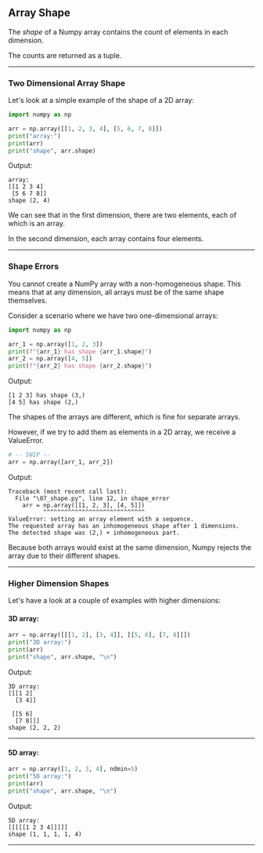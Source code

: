## Array Shape

The *shape* of a Numpy array contains the count of elements in each 
dimension.

The counts are returned as a tuple.

---

### Two Dimensional Array Shape

Let's look at a simple example of the shape of a 2D array:

```python
import numpy as np

arr = np.array([[1, 2, 3, 4], [5, 6, 7, 8]])
print("array:")
print(arr)
print("shape", arr.shape)
```

Output:

```
array:
[[1 2 3 4]
 [5 6 7 8]]
shape (2, 4)
```

We can see that in the first dimension, there are two elements, each of
which is an array.

In the second dimension, each array contains four elements.

---

### Shape Errors

You cannot create a NumPy array with a non-homogeneous shape. This means 
that at any dimension, all arrays must be of the same shape themselves.

Consider a scenario where we have two one-dimensional arrays:

```python
import numpy as np

arr_1 = np.array([1, 2, 3])
print(f"{arr_1} has shape {arr_1.shape}")
arr_2 = np.array([4, 5])
print(f"{arr_2} has shape {arr_2.shape}")
```

Output:

```
[1 2 3] has shape (3,)
[4 5] has shape (2,)
```

The shapes of the arrays are different, which is fine for separate arrays.

However, if we try to add them as elements in a 2D array, we receive a
ValueError.

```python
# -- SNIP --
arr = np.array([arr_1, arr_2])
```

Output:

```
Traceback (most recent call last):
  File "\07_shape.py", line 12, in shape_error
    arr = np.array([[1, 2, 3], [4, 5]])
          ^^^^^^^^^^^^^^^^^^^^^^^^^^^^^
ValueError: setting an array element with a sequence.
The requested array has an inhomogeneous shape after 1 dimensions.
The detected shape was (2,) + inhomogeneous part.
```

Because both arrays would exist at the same dimension, Numpy rejects the
array due to their different shapes.

---

### Higher Dimension Shapes

Let's have a look at a couple of examples with higher dimensions:

#### 3D array:

```python
arr = np.array([[[1, 2], [3, 4]], [[5, 6], [7, 8]]])
print("3D array:")
print(arr)
print("shape", arr.shape, "\n")
```

Output:

```
3D array:
[[[1 2]
  [3 4]]

 [[5 6]
  [7 8]]]
shape (2, 2, 2)
```

---

#### 5D array:

```python
arr = np.array([1, 2, 3, 4], ndmin=5)
print("5D array:")
print(arr)
print("shape", arr.shape, "\n")
```

Output:

```
5D array:
[[[[[1 2 3 4]]]]]
shape (1, 1, 1, 1, 4)
```

---
